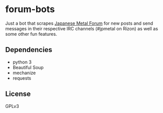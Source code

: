 # forum-bots
Just a bot that scrapes [Japanese Metal Forum](https://japanesemetalforum.com/index.php) for new posts and send messages in their respective IRC channels (#jpmetal on Rizon) as well as some other fun features.

## Dependencies
* python 3
* Beautiful Soup
* mechanize
* requests

## License
GPLv3

